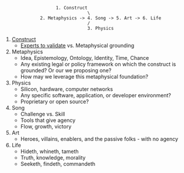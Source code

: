                         1. Construct
                                    \
                  2. Metaphysics -> 4. Song -> 5. Art -> 6. Life
                                    /
                                    3. Physics

1. [Construct](https://www.youtube.com/watch?v=_F9iYxi652Y)
   - [Experts to validate](https://sdtp.tech/accounts/login/) vs. Metaphysical grounding
2. Metaphysics
   - Idea, Epistemology, Ontology, Identity, Time, Chance
   - Any existing legal or policy framework on which the construct is grounded? Or our we proposing one?
   - How may we leverage this metaphysical foundation?
3. Physics
   - Silicon, hardware, computer networks
   - Any specific software, application, or developer environment?
   - Proprietary or open source?
4. Song
   - Challenge vs. Skill
   - Tools that give agency
   - Flow, growth, victory
5. Art
   - Heroes, villains, enablers, and the passive folks - with no agency
6. Life
   - Hideth, whineth, tameth
   - Truth, knowledge, morality
   - Seeketh, findeth, commandeth
